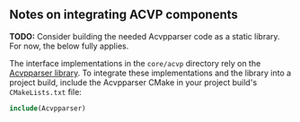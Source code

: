 ## Notes on integrating ACVP components

**TODO:** Consider building the needed Acvpparser code as a static library. For now, the below fully applies.

The interface implementations in the `core/acvp` directory rely on the [Acvpparser library](https://github.com/smuellerDD/acvpparser/tree/42ef9a65a603a488d39771775e7e7cfa2892bd0d). To integrate these implementations and the library into a project build, include the Acvpparser CMake in your project build's `CMakeLists.txt` file:

```cmake
include(Acvpparser)
```
